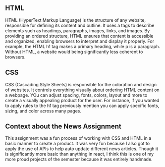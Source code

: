 ## HTML

HTML (HyperText Markup Language) is the structure of any website, responsible for defining its content and outline. It uses a tags to describe elements such as headings, paragraphs, images, links, and images. By providing an ordered structure, HTML ensures that content is accessible and organized, enabling browsers to interpret and display it properly. For example, the HTML h1 tag makes a primary heading, while p is a paragraph. Without HTML, a website would being significantly less coherent to browsers.

## CSS

CSS (Cascading Style Sheets) is responsible for the coloration and design of websites. It controls everything visually about ordering HTML content on a webpage. YOu can adjust spacing, fonts, colors, layout and more to create a visually appealing product for the user. For instance, if you wanted to apply rules to the h1 tag previously mention you can apply specific fonts, sizing, and color across many pages.

## Context about the News Assignment

This assignment was a fun process of working with CSS and HTML in a basic manner to create a product. It was very fun because I also got to apply the use of APIs to help auto update different news articles. Though it is significantly more basic than anything in react, I think this is one of my more proud projects of the semester because it was entirely handmade.
